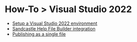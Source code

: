 # How-To > Visual Studio 2022

* [Setup a Visual Studio 2022 environment](./profile/how-to/visual-studio-community-2022-setup/visual-studio-community-2022-setup.md)
* [Sandcastle Help File Builder integration]() 
* [Publishing as a single file](./profile/how-to/visual-studio-publish-single-file/visual-studio-publish-single-file.md)
